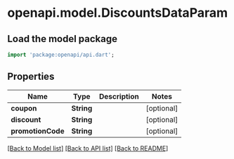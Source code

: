 # openapi.model.DiscountsDataParam

## Load the model package
```dart
import 'package:openapi/api.dart';
```

## Properties
Name | Type | Description | Notes
------------ | ------------- | ------------- | -------------
**coupon** | **String** |  | [optional] 
**discount** | **String** |  | [optional] 
**promotionCode** | **String** |  | [optional] 

[[Back to Model list]](../README.md#documentation-for-models) [[Back to API list]](../README.md#documentation-for-api-endpoints) [[Back to README]](../README.md)


